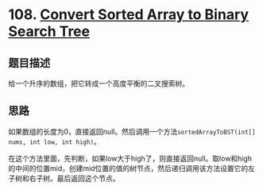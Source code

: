 # 108. [Convert Sorted Array to Binary Search Tree][1]

## 题目描述
给一个升序的数组，把它转成一个高度平衡的二叉搜索树。

## 思路 
如果数组的长度为0，直接返回null。然后调用一个方法`sortedArrayToBST(int[] nums, int low, int high)`。

在这个方法里面，先判断，如果low大于high了，则直接返回null。取low和high的中间的位置mid，创建mid位置的值的树节点，然后递归调用该方法设置它的左子树和右子树。最后返回这个节点。


[1]: https://leetcode.com/problems/convert-sorted-array-to-binary-search-tree/description/
